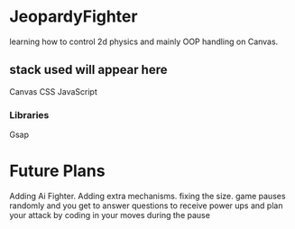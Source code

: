 # JeopardyFighter
learning how to control 2d physics and mainly OOP handling on Canvas.
## stack used will appear here
Canvas
CSS 
JavaScript 
### Libraries 
Gsap
# Future Plans
Adding Ai Fighter.
Adding extra mechanisms.
fixing the size.
game pauses randomly and you get to answer questions to receive power ups and plan your attack by coding in your moves during the pause